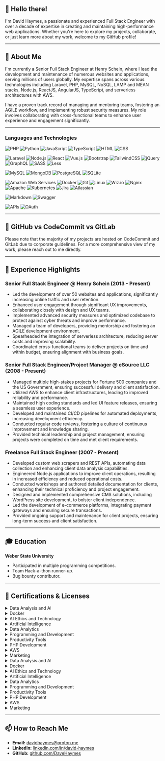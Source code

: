 
## 👋 Hello there!

I'm David Haymes, a passionate and experienced Full Stack Engineer with over a decade of expertise in creating and maintaining high-performance web applications. Whether you're here to explore my projects, collaborate, or just learn more about my work, welcome to my GitHub profile!

---

## 🚀 About Me

I'm currently a Senior Full Stack Engineer at Henry Schein, where I lead the development and maintenance of numerous websites and applications, serving millions of users globally. My expertise spans across various technologies including Laravel, PHP, MySQL, NoSQL, LAMP and MEAN stacks, Node.js, ReactJS, AngularJS, TypeScript, and serverless architectures with AWS.

I have a proven track record of managing and mentoring teams, fostering an AGILE workflow, and implementing robust security measures. My role involves collaborating with cross-functional teams to enhance user experience and engagement significantly.

---

### Languages and Technologies

![PHP](https://img.shields.io/badge/PHP-%23777BB4.svg?style=flat&logo=php&logoColor=white)
![Python](https://img.shields.io/badge/Python-%233776AB.svg?style=flat&logo=python&logoColor=white)
![JavaScript](https://img.shields.io/badge/JavaScript-%23F7DF1E.svg?style=flat&logo=javascript&logoColor=black)
![TypeScript](https://img.shields.io/badge/TypeScript-%233178C6.svg?style=flat&logo=typescript&logoColor=white)
![HTML](https://img.shields.io/badge/HTML-%23E34F26.svg?style=flat&logo=html5&logoColor=white)
![CSS](https://img.shields.io/badge/CSS-%231572B6.svg?style=flat&logo=css3&logoColor=white)

![Laravel](https://img.shields.io/badge/Laravel-%23FF2D20.svg?style=flat&logo=laravel&logoColor=white)
![Node.js](https://img.shields.io/badge/Node.js-%23339933.svg?style=flat&logo=node.js&logoColor=white)
![React](https://img.shields.io/badge/React-%2361DAFB.svg?style=flat&logo=react&logoColor=black)
![Vue.js](https://img.shields.io/badge/Vue.js-%234FC08D.svg?style=flat&logo=vue.js&logoColor=white)
![Bootstrap](https://img.shields.io/badge/Bootstrap-%23563D7C.svg?style=flat&logo=bootstrap&logoColor=white)
![TailwindCSS](https://img.shields.io/badge/TailwindCSS-%2338B2AC.svg?style=flat&logo=tailwind-css&logoColor=white)
![jQuery](https://img.shields.io/badge/jQuery-%230769AD.svg?style=flat&logo=jquery&logoColor=white)
![GraphQL](https://img.shields.io/badge/GraphQL-%23E10098.svg?style=flat&logo=graphql&logoColor=white)
![SASS](https://img.shields.io/badge/SASS-%23CC6699.svg?style=flat&logo=sass&logoColor=white)
![Less](https://img.shields.io/badge/Less-%231D365D.svg?style=flat&logo=less&logoColor=white)

![MySQL](https://img.shields.io/badge/MySQL-%234479A1.svg?style=flat&logo=mysql&logoColor=white)
![MongoDB](https://img.shields.io/badge/MongoDB-%2347A248.svg?style=flat&logo=mongodb&logoColor=white)
![PostgreSQL](https://img.shields.io/badge/PostgreSQL-%23336791.svg?style=flat&logo=postgresql&logoColor=white)
![SQLite](https://img.shields.io/badge/SQLite-%23003B57.svg?style=flat&logo=sqlite&logoColor=white)

![Amazon Web Services](https://img.shields.io/badge/AWS-%23232F3E.svg?style=flat&logo=amazon-aws&logoColor=white)
![Docker](https://img.shields.io/badge/Docker-%232496ED.svg?style=flat&logo=docker&logoColor=white)
![Git](https://img.shields.io/badge/Git-%23F05032.svg?style=flat&logo=git&logoColor=white)
![Linux](https://img.shields.io/badge/Linux-%23FCC624.svg?style=flat&logo=linux&logoColor=black)
![Wiz.io](https://img.shields.io/badge/Wiz.io-%230072C6.svg?style=flat&logo=data:image/png;base64,iVBORw0KGgoAAAANSUhEUgAAABAAAAAQCAYAAAAf8/9hAAAACXBIWXMAAAsTAAALEwEAmpwYAAAAZ0lEQVR42mNgGAWDEv6ngEDfgWg0EEcFUbwH4HxDCJsgArA9GWESD/EgFqIw6Aw0IYQKwTxJgXQPiPoGQ/jfwFpJcRkA6Q8i/IZLwGEEihCg9xAnYz8B1ih9mUeAoRQvg9nAaBEHj6jAeArH6jszIKADlKBnBXEViwAAAAASUVORK5CYII=)
![Nginx](https://img.shields.io/badge/Nginx-%23009639.svg?style=flat&logo=nginx&logoColor=white)
![Apache](https://img.shields.io/badge/Apache-%23D22128.svg?style=flat&logo=apache&logoColor=white)
![Kubernetes](https://img.shields.io/badge/Kubernetes-%23326CE5.svg?style=flat&logo=kubernetes&logoColor=white)
![Jira](https://img.shields.io/badge/Jira-%230A74DA.svg?style=flat&logo=jira&logoColor=white)
![Atlassian](https://img.shields.io/badge/Atlassian-%230052CC.svg?style=flat&logo=atlassian&logoColor=white)

![Markdown](https://img.shields.io/badge/Markdown-%23000000.svg?style=flat&logo=markdown&logoColor=white)
![Swagger](https://img.shields.io/badge/Swagger-%2385EA2D.svg?style=flat&logo=swagger&logoColor=black)

![APIs](https://img.shields.io/badge/APIs-%23000000.svg?style=flat&logo=api&logoColor=white)
![OAuth](https://img.shields.io/badge/OAuth-%23000000.svg?style=flat&logo=oauth&logoColor=white)


---

## 📂 GitHub vs CodeCommit vs GitLab

Please note that the majority of my projects are hosted on CodeCommit and GitLab due to corporate guidelines. For a more comprehensive view of my work, please reach out to me directly.

---

## 🌟 Experience Highlights

### Senior Full Stack Engineer @ Henry Schein (2013 - Present)
- Led the development of over 50 websites and applications, significantly increasing online traffic and user retention.
- Enhanced user engagement through significant UX improvements, collaborating closely with design and UX teams.
- Implemented advanced security measures and optimized codebase to protect against cyber threats and improve performance.
- Managed a team of developers, providing mentorship and fostering an AGILE development environment.
- Spearheaded the integration of serverless architecture, reducing server costs and improving scalability.
- Coordinated cross-functional teams to deliver projects on time and within budget, ensuring alignment with business goals.

### Senior Full Stack Engineer/Project Manager @ eSource LLC (2008 - Present)
- Managed multiple high-stakes projects for Fortune 500 companies and the US Government, ensuring successful delivery and client satisfaction.
- Utilized AWS to enhance client infrastructures, leading to improved reliability and performance.
- Maintained high coding standards and led UI feature releases, ensuring a seamless user experience.
- Developed and maintained CI/CD pipelines for automated deployments, increasing development efficiency.
- Conducted regular code reviews, fostering a culture of continuous improvement and knowledge sharing.
- Provided technical leadership and project management, ensuring projects were completed on time and met client requirements.

### Freelance Full Stack Engineer (2007 - Present)
- Developed custom web scrapers and REST APIs, automating data collection and enhancing client data analysis capabilities.
- Engineered Node.js applications to improve client operations, resulting in increased efficiency and reduced operational costs.
- Conducted workshops and authored detailed documentation for clients, enhancing their technical proficiency and project engagement.
- Designed and implemented comprehensive CMS solutions, including WordPress site development, to bolster client independence.
- Led the development of e-commerce platforms, integrating payment gateways and ensuring secure transactions.
- Provided ongoing support and maintenance for client projects, ensuring long-term success and client satisfaction.


---

## 🎓 Education

**Weber State University**
- Participated in multiple programming competitions.
- Team Hack-a-thon runner-up.
- Bug bounty contributor.

---

## 🏅 Certifications & Licenses

<details>
  <summary>Data Analysis and AI</summary>

  - **Career Essentials in Data Analysis by Microsoft and LinkedIn**  
    *Microsoft, Issued June 2024*  
    **Skills:** Data Analysis, Data Analytics, Data Visualization  
    [Show Credential](https://www.linkedin.com/in/david-haymes/details/certifications/)

  - **Career Essentials in Generative AI by Microsoft and LinkedIn**  
    *Microsoft, Issued June 2024*  
    **Skills:** Computer Ethics, Generative AI, Artificial Intelligence (AI)  
    [Show Credential](https://www.linkedin.com/in/david-haymes/details/certifications/)
</details>

<details>
  <summary>Docker</summary>

  - **Docker Foundations Professional Certificate**  
    *Docker, Inc, Issued June 2024*  
    **Skills:** Containerization  
    [Show Credential](https://www.linkedin.com/in/david-haymes/details/certifications/)

  - **Docker: Your First Project**  
    *LinkedIn, Issued June 2024*  
    **Skills:** Docker Products  
    [Show Credential](https://www.linkedin.com/in/david-haymes/details/certifications/)

  - **Learning Docker**  
    *LinkedIn, Issued June 2024*  
    **Skills:** Docker Products  
    [Show Credential](https://www.linkedin.com/in/david-haymes/details/certifications/)

  - **Learning Docker Compose**  
    *LinkedIn, Issued June 2024*  
    **Skills:** Docker Products  
    [Show Credential](https://www.linkedin.com/in/david-haymes/details/certifications/)

  - **Docker by LinkedIn Learning**  
    *LinkedIn, Issued March 2020*  
    [Show Credential](https://www.linkedin.com/in/david-haymes/details/certifications/)
</details>

<details>
  <summary>AI Ethics and Technology</summary>

  - **Ethics in the Age of Generative AI**  
    *LinkedIn, Issued June 2024*  
    **Skills:** Computer Ethics, Responsible AI  
    [Show Credential](https://www.linkedin.com/in/david-haymes/details/certifications/)

  - **Generative AI: The Evolution of Thoughtful Online Search**  
    *LinkedIn, Issued June 2024*  
    **Skills:** Artificial Intelligence for Business, Search Engine Technology  
    [Show Credential](https://www.linkedin.com/in/david-haymes/details/certifications/)

  - **What Is Generative AI?**  
    *LinkedIn, Issued June 2024*  
    **Skills:** Generative AI, Artificial Intelligence (AI), Generative AI Tools  
    [Show Credential](https://www.linkedin.com/in/david-haymes/details/certifications/)
</details>

<details>
  <summary>Artificial Intelligence</summary>

  - **Introduction to Artificial Intelligence**  
    *LinkedIn, Issued June 2024*  
    **Skills:** Artificial Intelligence for Business, Artificial Intelligence (AI)  
    [Show Credential](https://www.linkedin.com/in/david-haymes/details/certifications/)
</details>

<details>
  <summary>Data Analytics</summary>

  - **Introduction to Career Skills in Data Analytics**  
    *LinkedIn, Issued June 2024*  
    **Skills:** Data Analytics, Tech Career Skills  
    [Show Credential](https://www.linkedin.com/in/david-haymes/details/certifications/)

  - **Learning Data Analytics Part 2: Extending and Applying Core Knowledge**  
    *LinkedIn, Issued June 2024*  
    **Skills:** Data Analytics  
    [Show Credential](https://www.linkedin.com/in/david-haymes/details/certifications/)

  - **Learning Data Analytics: 1 Foundations**  
    *LinkedIn, Issued June 2024*  
    **Skills:** Data Analytics  
    [Show Credential](https://www.linkedin.com/in/david-haymes/details/certifications/)
</details>

<details>
  <summary>Programming and Development</summary>

  - **JavaScript Essential Training**  
    *LinkedIn, Issued June 2024*  
    **Skills:** JavaScript  
    [Show Credential](https://www.linkedin.com/in/david-haymes/details/certifications/)

  - **JavaScript Foundations Professional Certificate by Mozilla**  
    *Mozilla, Issued June 2024*  
    **Skills:** Web Development, JavaScript  
    [Show Credential](https://www.linkedin.com/in/david-haymes/details/certifications/)

  - **Learning the JavaScript Language**  
    *LinkedIn, Issued June 2024*  
    **Skills:** JavaScript  
    [Show Credential](https://www.linkedin.com/in/david-haymes/details/certifications/)

  - **Learning Git and GitHub**  
    *LinkedIn, Issued June 2024*  
    **Skills:** GitHub  
    [Show Credential](https://www.linkedin.com/in/david-haymes/details/certifications/)

  - **AWS and React: Creating Full-Stack Apps**  
    *LinkedIn, Issued October 2022*  
    **Skills:** Amazon Web Services (AWS)  
    [Show Credential](https://www.linkedin.com/in/david-haymes/details/certifications/)
</details>

<details>
  <summary>Productivity Tools</summary>

  - **Streamlining Your Work with Microsoft Copilot**  
    *LinkedIn, Issued June 2024*  
    **Skills:** Productivity Improvement, Microsoft Copilot  
    [Show Credential](https://www.linkedin.com/in/david-haymes/details/certifications/)

  - **Learning Microsoft 365 Copilot**  
    *LinkedIn, Issued June 2024*  
    **Skills:** Microsoft Copilot, Artificial Intelligence for Business, Microsoft 365  
    [Show Credential](https://www.linkedin.com/in/david-haymes/details/certifications/)
</details>

<details>
  <summary>PHP Development</summary>

  - **Advanced Laravel**  
    *LinkedIn, Issued September 2022*  
    **Skills:** Laravel, PHP  
    [Show Credential](https://www.linkedin.com/in/david-haymes/details/certifications/)

  - **Functional Programming with PHP**  
    *LinkedIn, Issued September 2022*  
    **Skills:** PHP  
    [Show Credential](https://www.linkedin.com/in/david-haymes/details/certifications/)
</details>

<details>
  <summary>AWS</summary>

  - **Learning Amazon Web Services (AWS) for Developers (2020)**  
    *LinkedIn, Issued September 2022*  
    **Skills:** Amazon Web Services (AWS)  
    [Show Credential](https://www.linkedin.com/in/david-haymes/details/certifications/)
</details>

<details>
  <summary>Marketing</summary>

  - **Eloqua Certification**  
    *Oracle, Issued November 2014*  
    [Show Credential](https://www.linkedin.com/in/david-haymes/details/certifications/)
</details>


<details>
  <summary>Data Analysis and AI</summary>

  - ![Microsoft Badge](https://img.shields.io/badge/Microsoft-Data%20Analysis-blue) **Career Essentials in Data Analysis by Microsoft and LinkedIn**  
    *Microsoft, Issued June 2024*  
    **Skills:** Data Analysis, Data Analytics, Data Visualization  
    [Show Credential](#)

  - ![Microsoft Badge](https://img.shields.io/badge/Microsoft-Generative%20AI-blue) **Career Essentials in Generative AI by Microsoft and LinkedIn**  
    *Microsoft, Issued June 2024*  
    **Skills:** Computer Ethics, Generative AI, Artificial Intelligence (AI)  
    [Show Credential](#)
</details>

<details>
  <summary>Docker</summary>
  ![Docker Badge](https://img.shields.io/badge/Docker-Foundations-blue)
  - **Docker Foundations Professional Certificate**  
    *Docker, Inc, Issued June 2024*  
    **Skills:** Containerization  
    [Show Credential](#)

  ![Docker Badge](https://img.shields.io/badge/Docker-First%20Project-blue)
  - **Docker: Your First Project**  
    *LinkedIn, Issued June 2024*  
    **Skills:** Docker Products  
    [Show Credential](#)

  ![Docker Badge](https://img.shields.io/badge/Docker-Learning-blue)
  - **Learning Docker**  
    *LinkedIn, Issued June 2024*  
    **Skills:** Docker Products  
    [Show Credential](#)

  ![Docker Badge](https://img.shields.io/badge/Docker-Compose-blue)
  - **Learning Docker Compose**  
    *LinkedIn, Issued June 2024*  
    **Skills:** Docker Products  
    [Show Credential](#)

  ![Docker Badge](https://img.shields.io/badge/Docker-LinkedIn%20Learning-blue)
  - **Docker by LinkedIn Learning**  
    *LinkedIn, Issued March 2020*  
    [Show Credential](#)
</details>

<details>
  <summary>AI Ethics and Technology</summary>

  - ![LinkedIn Badge](https://img.shields.io/badge/LinkedIn-AI%20Ethics-blue) **Ethics in the Age of Generative AI**  
    *LinkedIn, Issued June 2024*  
    **Skills:** Computer Ethics, Responsible AI  
    [Show Credential](#)

  - ![LinkedIn Badge](https://img.shields.io/badge/LinkedIn-Generative%20AI-blue) **Generative AI: The Evolution of Thoughtful Online Search**  
    *LinkedIn, Issued June 2024*  
    **Skills:** Artificial Intelligence for Business, Search Engine Technology  
    [Show Credential](#)

  - ![LinkedIn Badge](https://img.shields.io/badge/LinkedIn-Generative%20AI-blue) **What Is Generative AI?**  
    *LinkedIn, Issued June 2024*  
    **Skills:** Generative AI, Artificial Intelligence (AI), Generative AI Tools  
    [Show Credential](#)
</details>

<details>
  <summary>Artificial Intelligence</summary>

  - ![LinkedIn Badge](https://img.shields.io/badge/LinkedIn-AI-blue) **Introduction to Artificial Intelligence**  
    *LinkedIn, Issued June 2024*  
    **Skills:** Artificial Intelligence for Business, Artificial Intelligence (AI)  
    [Show Credential](#)
</details>

<details>
  <summary>Data Analytics</summary>

  - ![LinkedIn Badge](https://img.shields.io/badge/LinkedIn-Data%20Analytics-blue) **Introduction to Career Skills in Data Analytics**  
    *LinkedIn, Issued June 2024*  
    **Skills:** Data Analytics, Tech Career Skills  
    [Show Credential](#)

  - ![LinkedIn Badge](https://img.shields.io/badge/LinkedIn-Data%20Analytics-blue) **Learning Data Analytics Part 2: Extending and Applying Core Knowledge**  
    *LinkedIn, Issued June 2024*  
    **Skills:** Data Analytics  
    [Show Credential](#)

  - ![LinkedIn Badge](https://img.shields.io/badge/LinkedIn-Data%20Analytics-blue) **Learning Data Analytics: 1 Foundations**  
    *LinkedIn, Issued June 2024*  
    **Skills:** Data Analytics  
    [Show Credential](#)
</details>

<details>
  <summary>Programming and Development</summary>

  - ![LinkedIn Badge](https://img.shields.io/badge/LinkedIn-JavaScript-blue) **JavaScript Essential Training**  
    *LinkedIn, Issued June 2024*  
    **Skills:** JavaScript  
    [Show Credential](#)

  - ![Mozilla Badge](https://img.shields.io/badge/Mozilla-JavaScript-blue) **JavaScript Foundations Professional Certificate by Mozilla**  
    *Mozilla, Issued June 2024*  
    **Skills:** Web Development, JavaScript  
    [Show Credential](#)

  - ![LinkedIn Badge](https://img.shields.io/badge/LinkedIn-JavaScript-blue) **Learning the JavaScript Language**  
    *LinkedIn, Issued June 2024*  
    **Skills:** JavaScript  
    [Show Credential](#)

  - ![LinkedIn Badge](https://img.shields.io/badge/LinkedIn-GitHub-blue) **Learning Git and GitHub**  
    *LinkedIn, Issued June 2024*  
    **Skills:** GitHub  
    [Show Credential](#)

  - ![LinkedIn Badge](https://img.shields.io/badge/LinkedIn-AWS-blue) **AWS and React: Creating Full-Stack Apps**  
    *LinkedIn, Issued October 2022*  
    **Skills:** Amazon Web Services (AWS)  
    [Show Credential](#)
</details>

<details>
  <summary>Productivity Tools</summary>

  - ![LinkedIn Badge](https://img.shields.io/badge/LinkedIn-Copilot-blue) **Streamlining Your Work with Microsoft Copilot**  
    *LinkedIn, Issued June 2024*  
    **Skills:** Productivity Improvement, Microsoft Copilot  
    [Show Credential](#)

  - ![LinkedIn Badge](https://img.shields.io/badge/LinkedIn-Copilot-blue) **Learning Microsoft 365 Copilot**  
    *LinkedIn, Issued June 2024*  
    **Skills:** Microsoft Copilot, Artificial Intelligence for Business, Microsoft 365  
    [Show Credential](#)
</details>

<details>
  <summary>PHP Development</summary>

  - ![LinkedIn Badge](https://img.shields.io/badge/LinkedIn-PHP-blue) **Advanced Laravel**  
    *LinkedIn, Issued September 2022*  
    **Skills:** Laravel, PHP  
    [Show Credential](#)

  - ![LinkedIn Badge](https://img.shields.io/badge/LinkedIn-PHP-blue) **Functional Programming with PHP**  
    *LinkedIn, Issued September 2022*  
    **Skills:** PHP  
    [Show Credential](#)
</details>

<details>
  <summary>AWS</summary>

  - ![LinkedIn Badge](https://img.shields.io/badge/LinkedIn-AWS-blue) **Learning Amazon Web Services (AWS) for Developers (2020)**  
    *LinkedIn, Issued September 2022*  
    **Skills:** Amazon Web Services (AWS)  
    [Show Credential](#)
</details>

<details>
  <summary>Marketing</summary>

  - ![Oracle Badge](https://img.shields.io/badge/Oracle-Eloqua-blue) **Eloqua Certification**  
    *Oracle, Issued November 2014*  
    [Show Credential](#)
</details>



---

## 📫 How to Reach Me

- **Email:** [davidhaymes@proton.me](mailto:davidhaymes@proton.me)
- **LinkedIn:** [linkedin.com/in/david-haymes](https://www.linkedin.com/in/david-haymes/)
- **GitHub:** [github.com/DaveHaymes](https://github.com/DaveHaymes)
